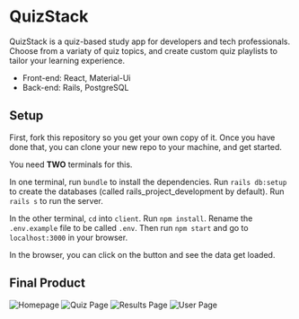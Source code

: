 # QuizStack
QuizStack is a quiz-based study app for developers and tech professionals. Choose from a variaty of quiz topics, and create custom quiz playlists to tailor your learning experience.

- Front-end: React, Material-Ui
- Back-end: Rails, PostgreSQL

## Setup

First, fork this repository so you get your own copy of it. Once you have done that, you can clone your new repo to your machine, and get started.

You need **TWO** terminals for this.

In one terminal, run `bundle` to install the dependencies. Run `rails db:setup` to create the databases (called rails_project_development by default). Run `rails s` to run the server.

In the other terminal, `cd` into `client`. Run `npm install`. Rename the `.env.example` file to be called `.env`. Then run `npm start` and go to `localhost:3000` in your browser.

In the browser, you can click on the button and see the data get loaded.

## Final Product

![Homepage](https://github.com/TomFream/QuizStack/blob/master/readMeImages/homepage.png?raw=true)
![Quiz Page](https://github.com/TomFream/QuizStack/blob/master/readMeImages/quiz_screen.png?raw=true)
![Results Page](https://github.com/TomFream/QuizStack/blob/master/readMeImages/results_page.png?raw=true)
![User Page](https://github.com/TomFream/QuizStack/blob/master/readMeImages/user_page.png?raw=true)